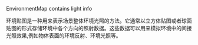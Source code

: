 
EnvironmentMap contains light info

环境贴图是一种用来表示场景整体环境光照的方法。它通常以立方体贴图或者球面贴图的形式存储环境中各个方向的照射数据。这些数据可以用来模拟环境中的间接光照效果,例如物体表面的环境反射、环境光照等。
